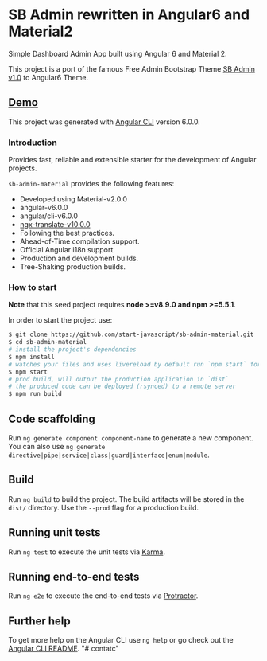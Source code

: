 # SB Admin rewritten in Angular6 and Material2

Simple Dashboard Admin App built using Angular 6 and Material 2.

This project is a port of the famous Free Admin Bootstrap Theme [SB Admin v1.0](http://startbootstrap.com/template-overviews/sb-admin-2/) to Angular6 Theme.

## [Demo](http://rawgit.com/start-javascript/sb-admin-material/master/dist/)

This project was generated with [Angular CLI](https://github.com/angular/angular-cli) version 6.0.0.

### Introduction

Provides fast, reliable and extensible starter for the development of Angular projects.

`sb-admin-material` provides the following features:

*   Developed using Material-v2.0.0
*   angular-v6.0.0
*   angular/cli-v6.0.0
*   [ngx-translate-v10.0.0](https://github.com/ngx-translate)
*   Following the best practices.
*   Ahead-of-Time compilation support.
*   Official Angular i18n support.
*   Production and development builds.
*   Tree-Shaking production builds.

### How to start

**Note** that this seed project requires **node >=v8.9.0 and npm >=5.5.1**.

In order to start the project use:

```bash
$ git clone https://github.com/start-javascript/sb-admin-material.git
$ cd sb-admin-material
# install the project's dependencies
$ npm install
# watches your files and uses livereload by default run `npm start` for a dev server. Navigate to `http://localhost:4200/`. The app will automatically reload if you change any of the source files.
$ npm start
# prod build, will output the production application in `dist`
# the produced code can be deployed (rsynced) to a remote server
$ npm run build
```

## Code scaffolding

Run `ng generate component component-name` to generate a new component. You can also use `ng generate directive|pipe|service|class|guard|interface|enum|module`.

## Build

Run `ng build` to build the project. The build artifacts will be stored in the `dist/` directory. Use the `--prod` flag for a production build.

## Running unit tests

Run `ng test` to execute the unit tests via [Karma](https://karma-runner.github.io).

## Running end-to-end tests

Run `ng e2e` to execute the end-to-end tests via [Protractor](http://www.protractortest.org/).

## Further help

To get more help on the Angular CLI use `ng help` or go check out the [Angular CLI README](https://github.com/angular/angular-cli/blob/master/README.md).
"# contatc" 
